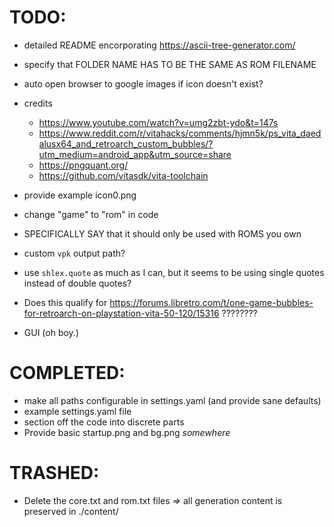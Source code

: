 # TODO:

- detailed README encorporating https://ascii-tree-generator.com/

- specify that FOLDER NAME HAS TO BE THE SAME AS ROM FILENAME

- auto open browser to google images if icon doesn't exist?

- credits
  - https://www.youtube.com/watch?v=umg2zbt-ydo&t=147s
  - https://www.reddit.com/r/vitahacks/comments/hjmn5k/ps_vita_daedalusx64_and_retroarch_custom_bubbles/?utm_medium=android_app&utm_source=share
  - https://pngquant.org/
  - https://github.com/vitasdk/vita-toolchain

- provide example icon0.png

- change "game" to "rom" in code

- SPECIFICALLY SAY that it should only be used with ROMS you own

- custom `vpk` output path?

- use `shlex.quote` as much as I can, but it seems to be using single quotes instead of double quotes?

- Does this qualify for https://forums.libretro.com/t/one-game-bubbles-for-retroarch-on-playstation-vita-50-120/15316 ????????

- GUI (oh boy.)

# COMPLETED:
- make all paths configurable in settings.yaml (and provide sane defaults)
- example settings.yaml file
- section off the code into discrete parts
- Provide basic startup.png and bg.png _somewhere_

# TRASHED:
- Delete the core.txt and rom.txt files _=>_ all generation content is preserved in ./content/

